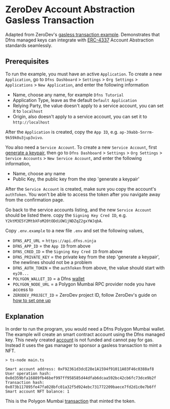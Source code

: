 # ZeroDev Account Abstraction Gasless Transaction

Adapted from ZeroDev's [gasless transaction example](https://docs.zerodev.app/getting-started#send-gasless-transactions). Demonstrates that Dfns managed keys can integrate with [ERC-4337](https://eips.ethereum.org/EIPS/eip-4337) Account Abstraction standards seamlessly.

## Prerequisites

To run the example, you must have an active `Application`. To create a new `Application`, go to `Dfns Dashboard` > `Settings` > `Org Settings` > `Applications` > `New Application`, and enter the following information

- Name, choose any name, for example `Dfns Tutorial`
- Application Type, leave as the default `Default Application`
- Relying Party, the value doesn't apply to a service account, you can set it to `localhost`
- Origin, also doesn't apply to a service account, you can set it to `http://localhost`

After the `Application` is created, copy the `App ID`, e.g. `ap-39abb-5nrrm-9k59k0u3jup3vivo`.

You also need a `Service Account`. To create a new `Service Account`, first [generate a keypair](https://docs.dfns.co/dfns-docs/advanced-topics/authentication/credentials/generate-a-key-pair), then go to `Dfns Dashboard` > `Settings` > `Org Settings` > `Service Accounts` > `New Service Account`, and enter the following information,

- Name, choose any name
- Public Key, the public key from the step 'generate a keypair'

After the `Service Account` is created, make sure you copy the account's `authToken`. You won't be able to access the token after you navigate away from the confirmation page.

Go back to the service accounts listing, and the new `Service Account` should be listed there. copy the `Signing Key Cred ID`, e.g. `Y2ktM3E5Y2MtbXFoM20tODdiOW1jNDZqZ2gxYWJqbA`.

Copy `.env.example` to a new file `.env` and set the following values,

- `DFNS_API_URL` = `https://api.dfns.ninja`
- `DFNS_APP_ID` = the `App ID` from above
- `DFNS_CRED_ID` = the `Signing Key Cred ID` from above
- `DFNS_PRIVATE_KEY` = the private key from the step 'generate a keypair', the newlines should not be a problem
- `DFNS_AUTH_TOKEN` = the `authToken` from above, the value should start with `eyJ0...`
- `POLYGON_WALLET_ID` = a Dfns [wallet](https://docs.dfns.co/dfns-docs/api-docs/beta-wallets-api-and-nfts/create-wallet)
- `POLYGON_NODE_URL` = a Polygon Mumbai RPC provider node you have access to
- `ZERODEV_PROJECT_ID` = ZeroDev project ID, follow ZeroDev's guide on [how to set one up](https://docs.zerodev.app/getting-started)

## Explanation

In order to run the program, you would need a Dfns Polygon Mumbai wallet. The example will create an smart contract account using the Dfns managed key. This newly created [account](https://mumbai.polygonscan.com/address/0xf92361d3dce28e1a1594f91011a03f46c0388af8) is not funded and cannot pay for gas. Instead it uses the gas manager to sponsor a gasless transaction to mint a NFT.

```shell
> ts-node main.ts

Smart account address: 0xF92361d3dcE28e1A1594f91011A03F46c0388af8
User operation hash: 0x0d359bfa16889fb46bef997ff958585d44dfab6dcaa592bc42cb6fc73dce9b2f
Transaction hash: 0x073b117895fe47fa028bfc01a32f5d924ebc731772209baece7fd2d1c0e7b6ff
Smart account NFT balance: 1
```

This is the Polygon Mumbai [transaction](https://mumbai.polygonscan.com/tx/0x073b117895fe47fa028bfc01a32f5d924ebc731772209baece7fd2d1c0e7b6ff) that minted the token.
